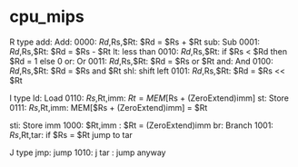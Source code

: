 # cpu_mips

R type
add:		  Add:          0000:	$Rd,$Rs,$Rt:	  $Rd = $Rs + $Rt
sub:		  Sub			      0001:	$Rd,$Rs,$Rt:	  $Rd = $Rs - $Rt
lt:		    less than		  0010:	$Rd,$Rs,$Rt:	  if $Rs < $Rd then $Rd = 1 else 0
or:		    Or			      0011:	$Rd,$Rs,$Rt:	  $Rd = $Rs or $Rt
and:		  And			      0100:	$Rd,$Rs,$Rt:	  $Rd = $Rs and $Rt
shl:		  shift left		0101: $Rd,$Rs,$Rt:	  $Rd = $Rs << $Rt

I type
ld:		    Load			    0110:	$Rs,$Rt,imm:	  $Rt = MEM[$Rs + (ZeroExtend)imm]
st:		    Store			    0111:	$Rs,$Rt,imm:	  MEM[$Rs + (ZeroExtend)imm] = $Rt

sti:		  Store imm		  1000:	$Rt,imm    :	  $Rt = (ZeroExtend)imm
br:		    Branch		    1001:	$Rs,$Rt,tar:	  if $Rs = $Rt jump to tar

J type
jmp:		  jump			    1010:	j tar	  :		    jump anyway
